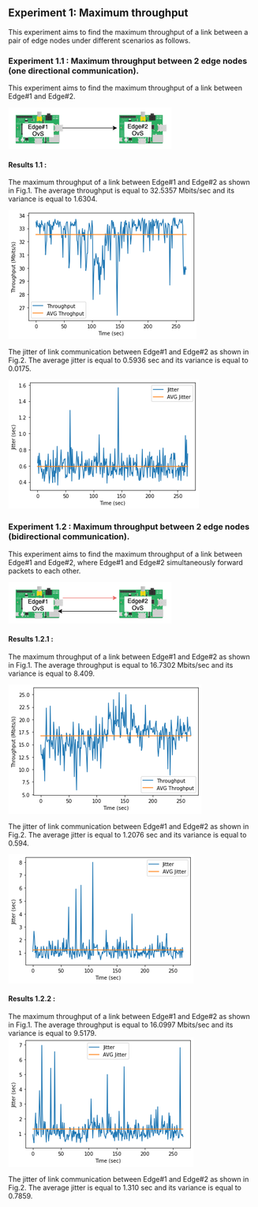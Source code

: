 ## Experiment 1: Maximum throughput 
This experiment aims to find the maximum throughput of a link between a pair of edge nodes under different scenarios as follows. 

### Experiment 1.1 : Maximum throughput between 2 edge nodes (one directional communication).
This experiment aims to find the maximum throughput of a link between Edge#1 and Edge#2.  <br />

![Edge topology](./Result_Figure/SADEdge-Topology_1_1.png)

#### Results 1.1 : 
The maximum throughput of a link between Edge#1 and Edge#2 as shown in Fig.1. The average throughput is equal to 32.5357 Mbits/sec and its variance is equal to 1.6304.<br />

![Fig.1: Maximum Throughput](./Result_Figure/Maximum_thru_test1_1.png)

The jitter of link communication between Edge#1 and Edge#2 as shown in Fig.2. The average jitter is equal to 0.5936 sec and its variance is equal to 0.0175. <br />

![Fig.2: Jitter](./Result_Figure/Jitter_test_1_1.png)

### Experiment 1.2 : Maximum throughput between 2 edge nodes (bidirectional communication).
This experiment aims to find the maximum throughput of a link between Edge#1 and Edge#2, where Edge#1 and Edge#2 simultaneously forward packets to each other.  <br />

![Edge topology](./Result_Figure/SADEdge-Topology_1_2.png)

#### Results 1.2.1 : 
The maximum throughput of a link between Edge#1 and Edge#2 as shown in Fig.1. The average throughput is equal to 16.7302 Mbits/sec and its variance is equal to 8.409.<br />


![Fig.3: Maximum Throughput](./Result_Figure/Maximum_thru_test1_2.png)


The jitter of link communication between Edge#1 and Edge#2 as shown in Fig.2. The average jitter is equal to 1.2076 sec and its variance is equal to 0.594. <br />

![Fig.4: Jitter](./Result_Figure/Jitter_test_1_2.png)


#### Results 1.2.2 : 
The maximum throughput of a link between Edge#1 and Edge#2 as shown in Fig.1. The average throughput is equal to 16.0997 Mbits/sec and its variance is equal to 9.5179.<br />
![Fig.5: Maximum Throughput](./Result_Figure/Jitter_test_1_2_edge2.png)

The jitter of link communication between Edge#1 and Edge#2 as shown in Fig.2. The average jitter is equal to 1.310 sec and its variance is equal to 0.7859. <br />

